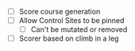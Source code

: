 - [ ] Score course generation
- [ ] Allow Control Sites to be pinned
	- [ ] Can't be mutated or removed
- [ ] Scorer based on climb in a leg